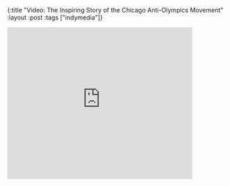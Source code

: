 {:title "Video: The Inspiring Story of the Chicago Anti-Olympics Movement"
:layout :post
:tags  ["indymedia"]}

<iframe width="425" height="349" src="http://www.youtube.com/embed/UD4jcgnqZX0" frameborder="0" allowfullscreen></iframe>